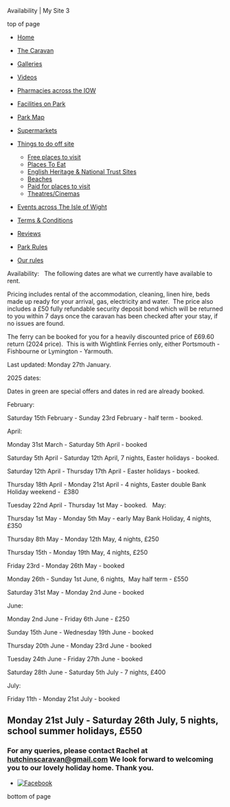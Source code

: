 Availability | My Site 3









top of page

* [Home](https://www.seaviewcaravan2rentiow.com/about-us-contact)
* [The Caravan](https://www.seaviewcaravan2rentiow.com/the-caravan)
* [Galleries](https://www.seaviewcaravan2rentiow.com/gallery)
* [Videos](https://www.seaviewcaravan2rentiow.com/videos)
* [Pharmacies across the IOW](https://www.seaviewcaravan2rentiow.com/pharmacies-across-the-iow)
* [Facilities on Park](https://www.seaviewcaravan2rentiow.com/facilities-on-park)
* [Park Map](https://www.seaviewcaravan2rentiow.com/park-map)
* [Supermarkets](https://www.seaviewcaravan2rentiow.com/supermarkets)
* [Things to do off site](https://www.seaviewcaravan2rentiow.com/things-to-do-off-site)

  + [Free places to visit](https://www.seaviewcaravan2rentiow.com/free-places-to-visit)
  + [Places To Eat](https://www.seaviewcaravan2rentiow.com/places-to-eat)
  + [English Heritage & National Trust Sites](https://www.seaviewcaravan2rentiow.com/english-heritage-national-trust-sites)
  + [Beaches](https://www.seaviewcaravan2rentiow.com/beaches)
  + [Paid for places to visit](https://www.seaviewcaravan2rentiow.com/paid-for-places-to-visit)
  + [Theatres/Cinemas](https://www.seaviewcaravan2rentiow.com/theatres-cinemas)
* [Events across The Isle of Wight](https://www.seaviewcaravan2rentiow.com/events-across-the-isle-of-wight)
* [Terms & Conditions](https://www.seaviewcaravan2rentiow.com/terms-conditions)
* [Reviews](https://www.seaviewcaravan2rentiow.com/reviews)
* [Park Rules](https://www.seaviewcaravan2rentiow.com/park-rules)
* [Our rules](https://www.seaviewcaravan2rentiow.com/our-rules)

Availability: 
  
The following dates are what we currently have available to rent.  
 
Pricing includes rental of the accommodation, cleaning, linen hire, beds made up ready for your arrival, gas, electricity and water.  The price also includes a £50 fully refundable security deposit bond which will be returned to you within 7 days once the caravan has been checked after your stay, if no issues are found. 
 
The ferry can be booked for you for a heavily discounted price of £69.60 return (2024 price).  This is with Wightlink Ferries only, either Portsmouth - Fishbourne or Lymington - Yarmouth. 
 
Last updated: Monday 27th January.  
 
2025 dates: 
 
 
Dates in green are special offers and dates in red are already booked. 
 
February: 
 
Saturday 15th February - Sunday 23rd February - half term - booked. 
 
April: 
 
Monday 31st March - Saturday 5th April - booked 
 
Saturday 5th April - Saturday 12th April, 7 nights, Easter holidays - booked. 
 
Saturday 12th April - Thursday 17th April - Easter holidays - booked. 
 
Thursday 18th April - Monday 21st April - 4 nights, Easter double Bank Holiday weekend -  £380 
 
Tuesday 22nd April - Thursday 1st May - booked. 
  
May: 
 
Thursday 1st May - Monday 5th May - early May Bank Holiday, 4 nights, £350 
 
Thursday 8th May - Monday 12th May, 4 nights, £250 
 
Thursday 15th - Monday 19th May, 4 nights, £250 
 
Friday 23rd - Monday 26th May - booked 
 
Monday 26th - Sunday 1st June, 6 nights,  May half term - £550 
 
Saturday 31st May - Monday 2nd June - booked 
 
June: 
 
Monday 2nd June - Friday 6th June - £250 
 
Sunday 15th June - Wednesday 19th June - booked 
 
Thursday 20th June - Monday 23rd June - booked 
 
Tuesday 24th June - Friday 27th June - booked 
 
Saturday 28th June - Saturday 5th July - 7 nights, £400 
 
July: 
 
Friday 11th - Monday 21st July - booked 
 
Monday 21st July - Saturday 26th July, 5 nights, school summer holidays, £550
-------------------------------------------------------------------------------------------------------------------------------------------------------------------------------------------------------------------------------------------------------------------------------------------------------------------------------------------------------------------------------------------------------------------------------------------------------------------------------------------------------------------------------------------------------------------------------------------------------------------------------------------------------------------------------------------------------------------------------------------------------------------------------------------------------------------------------------------------------------------------------------------------------------------------------------------------------------------------------------------------------------------------------------------------------------------------------------------------------------------------------------------------------------------------------------------------------------------------------------------------------------------------------------------------------------------------------------------------------------------------------------------------------------------------------------------------------------------------------------------------------------------------------------------------------------------------------------------------------------------------------------------------------------------------------------------------------------------------------------------------------------------------------------------------------------------------------------------------------------------------------------------------------------------------------------------------------------------------------------------------

### For any queries, please contact Rachel at [hutchinscaravan@gmail.com](mailto:hutchinscaravan@gmail.com) We look forward to welcoming you to our lovely holiday home. Thank you.

* [![Facebook](https://static.wixstatic.com/media/11062b_2381e8a6e7444f4f902e7b649aa3f0ac~mv2.png/v1/fill/w_69,h_69,al_c,q_85,usm_0.66_1.00_0.01,enc_avif,quality_auto/11062b_2381e8a6e7444f4f902e7b649aa3f0ac~mv2.png)](https://www.facebook.com/profile.php?id=100088304281809)

bottom of page